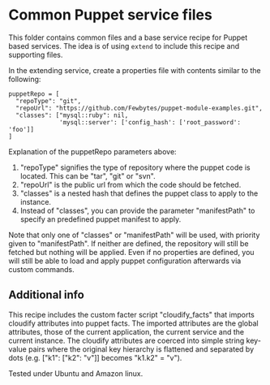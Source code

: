 # Common Puppet service files
This folder contains common files and a base service recipe for Puppet based services. The idea is of using `extend` to include this recipe and supporting files.

In the extending service, create a properties file with contents similar to the following:

    puppetRepo = [ 
      "repoType": "git",
      "repoUrl": "https://github.com/Fewbytes/puppet-module-examples.git",
      "classes": ["mysql::ruby": nil, 
                  'mysql::server': ['config_hash': ['root_password': 'foo']]
    ]

Explanation of the puppetRepo parameters above:

1. "repoType" signifies the type of repository where the puppet code is located. This can be "tar", "git" or "svn".
2. "repoUrl" is the public url from which the code should be fetched.
3. "classes" is a nested hash that defines the puppet class to apply to the instance.
4. Instead of "classes", you can provide the parameter "manifestPath" to specify an predefined puppet manifest to apply.

Note that only one of "classes" or "manifestPath" will be used, with priority given to "manifestPath". If neither are defined, the repository will still be fetched but nothing will be applied. Even if no properties are defined, you will still be able to load and apply puppet configuration afterwards via custom commands.

Additional info
---------------
This recipe includes the custom facter script "cloudify_facts" that imports cloudify attributes into puppet facts. The imported attributes are the global attributes, those of the current application, the current service and the current instance. The cloudify attributes are coerced into simple string key-value pairs where the original key hierarchy is flattened and separated by dots (e.g. ["k1": ["k2": "v"]] becomes "k1.k2" = "v").

Tested under Ubuntu and Amazon linux.